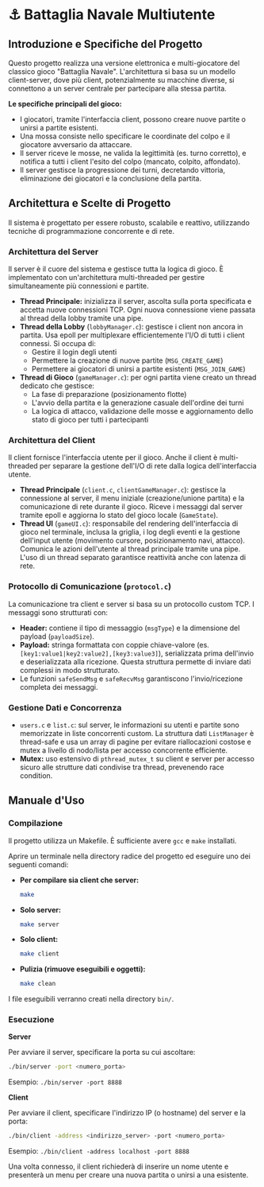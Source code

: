 
# ⚓️ Battaglia Navale Multiutente

## Introduzione e Specifiche del Progetto

Questo progetto realizza una versione elettronica e multi-giocatore del classico gioco "Battaglia Navale". L'architettura si basa su un modello client-server, dove più client, potenzialmente su macchine diverse, si connettono a un server centrale per partecipare alla stessa partita.

**Le specifiche principali del gioco:**

- I giocatori, tramite l'interfaccia client, possono creare nuove partite o unirsi a partite esistenti.
- Una mossa consiste nello specificare le coordinate del colpo e il giocatore avversario da attaccare.
- Il server riceve le mosse, ne valida la legittimità (es. turno corretto), e notifica a tutti i client l'esito del colpo (mancato, colpito, affondato).
- Il server gestisce la progressione dei turni, decretando vittoria, eliminazione dei giocatori e la conclusione della partita.


## Architettura e Scelte di Progetto

Il sistema è progettato per essere robusto, scalabile e reattivo, utilizzando tecniche di programmazione concorrente e di rete.

### Architettura del Server

Il server è il cuore del sistema e gestisce tutta la logica di gioco. È implementato con un'architettura multi-threaded per gestire simultaneamente più connessioni e partite.

- **Thread Principale:** inizializza il server, ascolta sulla porta specificata e accetta nuove connessioni TCP. Ogni nuova connessione viene passata al thread della lobby tramite una pipe.
- **Thread della Lobby** (`lobbyManager.c`): gestisce i client non ancora in partita. Usa epoll per multiplexare efficientemente l'I/O di tutti i client connessi. Si occupa di:
	- Gestire il login degli utenti
	- Permettere la creazione di nuove partite (`MSG_CREATE_GAME`)
	- Permettere ai giocatori di unirsi a partite esistenti (`MSG_JOIN_GAME`)
- **Thread di Gioco** (`gameManager.c`): per ogni partita viene creato un thread dedicato che gestisce:
	- La fase di preparazione (posizionamento flotte)
	- L'avvio della partita e la generazione casuale dell'ordine dei turni
	- La logica di attacco, validazione delle mosse e aggiornamento dello stato di gioco per tutti i partecipanti

### Architettura del Client

Il client fornisce l'interfaccia utente per il gioco. Anche il client è multi-threaded per separare la gestione dell'I/O di rete dalla logica dell'interfaccia utente.

- **Thread Principale** (`client.c`, `clientGameManager.c`): gestisce la connessione al server, il menu iniziale (creazione/unione partita) e la comunicazione di rete durante il gioco. Riceve i messaggi dal server tramite epoll e aggiorna lo stato del gioco locale (`GameState`).
- **Thread UI** (`gameUI.c`): responsabile del rendering dell'interfaccia di gioco nel terminale, inclusa la griglia, i log degli eventi e la gestione dell'input utente (movimento cursore, posizionamento navi, attacco). Comunica le azioni dell'utente al thread principale tramite una pipe. L'uso di un thread separato garantisce reattività anche con latenza di rete.

### Protocollo di Comunicazione (`protocol.c`)

La comunicazione tra client e server si basa su un protocollo custom TCP. I messaggi sono strutturati con:

- **Header:** contiene il tipo di messaggio (`msgType`) e la dimensione del payload (`payloadSize`).
- **Payload:** stringa formattata con coppie chiave-valore (es. `[key1:value1|key2:value2],[key3:value3]`), serializzata prima dell'invio e deserializzata alla ricezione. Questa struttura permette di inviare dati complessi in modo strutturato.
- Le funzioni `safeSendMsg` e `safeRecvMsg` garantiscono l'invio/ricezione completa dei messaggi.

### Gestione Dati e Concorrenza

- `users.c` e `list.c`: sul server, le informazioni su utenti e partite sono memorizzate in liste concorrenti custom. La struttura dati `ListManager` è thread-safe e usa un array di pagine per evitare riallocazioni costose e mutex a livello di nodo/lista per accesso concorrente efficiente.
- **Mutex:** uso estensivo di `pthread_mutex_t` su client e server per accesso sicuro alle strutture dati condivise tra thread, prevenendo race condition.


## Manuale d'Uso

### Compilazione

Il progetto utilizza un Makefile. È sufficiente avere `gcc` e `make` installati.

Aprire un terminale nella directory radice del progetto ed eseguire uno dei seguenti comandi:

- **Per compilare sia client che server:**
	```bash
	make
	```
- **Solo server:**
	```bash
	make server
	```
- **Solo client:**
	```bash
	make client
	```
- **Pulizia (rimuove eseguibili e oggetti):**
	```bash
	make clean
	```

I file eseguibili verranno creati nella directory `bin/`.

### Esecuzione

**Server**

Per avviare il server, specificare la porta su cui ascoltare:

```bash
./bin/server -port <numero_porta>
```
Esempio: `./bin/server -port 8888`

**Client**

Per avviare il client, specificare l'indirizzo IP (o hostname) del server e la porta:

```bash
./bin/client -address <indirizzo_server> -port <numero_porta>
```
Esempio: `./bin/client -address localhost -port 8888`

Una volta connesso, il client richiederà di inserire un nome utente e presenterà un menu per creare una nuova partita o unirsi a una esistente.
